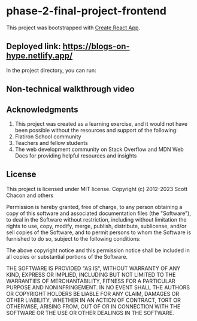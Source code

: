 # phase-2-final-project-frontend

This project was bootstrapped with [Create React App](https://github.com/facebook/create-react-app).

## Deployed link: https://blogs-on-hype.netlify.app/

In the project directory, you can run:

## Non-technical walkthrough video

## Acknowledgments
1. This project was created as a learning exercise, and it would not have been possible without the resources and support of the following:
2. Flatiron School community 
3. Teachers and fellow students 
4. The web development community on Stack Overflow and MDN Web Docs for providing helpful resources and insights

## License
This project is licensed under MIT license. Copyright (c) 2012-2023 Scott Chacon and others

Permission is hereby granted, free of charge, to any person obtaining a copy of this software and associated documentation files (the "Software"), to deal in the Software without restriction, including without limitation the rights to use, copy, modify, merge, publish, distribute, sublicense, and/or sell copies of the Software, and to permit persons to whom the Software is furnished to do so, subject to the following conditions:

The above copyright notice and this permission notice shall be included in all copies or substantial portions of the Software.

THE SOFTWARE IS PROVIDED "AS IS", WITHOUT WARRANTY OF ANY KIND, EXPRESS OR IMPLIED, INCLUDING BUT NOT LIMITED TO THE WARRANTIES OF MERCHANTABILITY, FITNESS FOR A PARTICULAR PURPOSE AND NONINFRINGEMENT. IN NO EVENT SHALL THE AUTHORS OR COPYRIGHT HOLDERS BE LIABLE FOR ANY CLAIM, DAMAGES OR OTHER LIABILITY, WHETHER IN AN ACTION OF CONTRACT, TORT OR OTHERWISE, ARISING FROM, OUT OF OR IN CONNECTION WITH THE SOFTWARE OR THE USE OR OTHER DEALINGS IN THE SOFTWARE.
